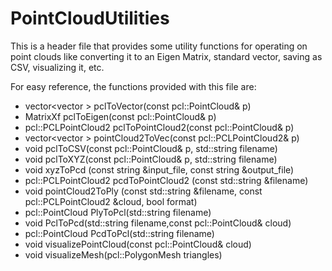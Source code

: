 # PointCloudUtilities
This is a header file that provides some utility functions for operating on point clouds like converting it to an Eigen Matrix, standard vector, saving as CSV, visualizing it, etc.

For easy reference, the functions provided with this file are:

- vector<vector<double> > pclToVector(const pcl::PointCloud<PointT>& p)
- MatrixXf pclToEigen(const pcl::PointCloud<PointT>& p)
- pcl::PCLPointCloud2 pclToPointCloud2(const pcl::PointCloud<PointT>& p)
- vector<vector<float> > pointCloud2ToVec(const pcl::PCLPointCloud2& p)
- void pclToCSV(const pcl::PointCloud<PointT>& p, std::string filename)
- void pclToXYZ(const pcl::PointCloud<PointT>& p, std::string filename)
- void xyzToPcd (const string &input_file, const string &output_file)
- pcl::PCLPointCloud2 pcdToPointCloud2 (const std::string &filename)
- void pointCloud2ToPly (const std::string &filename, const pcl::PCLPointCloud2 &cloud, bool format)
- pcl::PointCloud<PointT> PlyToPcl(std::string filename)
- void PclToPcd(std::string filename,const pcl::PointCloud<PointT>& cloud)
- pcl::PointCloud<PointT> PcdToPcl(std::string filename)
- void visualizePointCloud(const pcl::PointCloud<PointT>& cloud)
- void visualizeMesh(pcl::PolygonMesh triangles)
